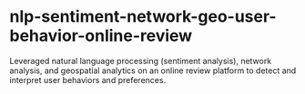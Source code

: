 # nlp-sentiment-network-geo-user-behavior-online-review
Leveraged natural language processing (sentiment analysis), network analysis, and geospatial analytics on an online review platform to detect and interpret user behaviors and preferences.
